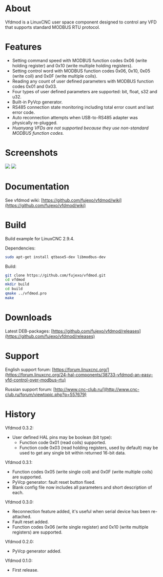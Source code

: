 # About

Vfdmod is a LinuxCNC user space component designed to control any VFD that supports standard MODBUS RTU protocol.

# Features

- Setting command speed with MODBUS function codes 0x06 (write holding register) and 0x10 (write multiple holding registers).
- Setting control word with MODBUS function codes 0x06, 0x10, 0x05 (write coil) and 0x0F (write multiple coils).
- Reading any count of user defined parameters with MODBUS function codes 0x01 and 0x03.
- Four types of user defined parameters are supported: bit, float, s32 and u32.
- Built-in PyVcp generator.
- RS485 connection state monitoring including total error count and last error code.
- Auto reconnection attempts when USB-to-RS485 adapter was physically re-plugged.
- *Huanyang VFDs are not supported because they use non-standard MODBUS function codes.*

# Screenshots

![](images/hc1-cplus-axis.png) ![](images/hc1-cplus-hal.png)

# Documentation

See vfdmod wiki: [https://github.com/fujexo/vfdmod/wiki](https://github.com/fujexo/vfdmod/wiki)

# Build

Build example for LinuxCNC 2.9.4.

Dependencies:

```bash
sudo apt-get install qtbase5-dev libmodbus-dev
```

Build:

```bash
git clone https://github.com/fujexo/vfdmod.git
cd vfdmod
mkdir build
cd build
qmake ../vfdmod.pro
make
```

# Downloads

Latest DEB-packages: [https://github.com/fujexo/vfdmod/releases](https://github.com/fujexo/vfdmod/releases)

# Support

English support forum: [https://forum.linuxcnc.org/](https://forum.linuxcnc.org/24-hal-components/38733-vfdmod-an-easy-vfd-control-over-modbus-rtu)

Russian support forum: [http://www.cnc-club.ru/](http://www.cnc-club.ru/forum/viewtopic.php?p=557679)

# History

Vfdmod 0.3.2:

- User defined HAL pins may be boolean (bit type):
  - Function code 0x01 (read coils) supported.
  - Function code 0x03 (read holding registers, used by default) may be used to get any single bit within returned 16-bit data.

Vfdmod 0.3.1:

- Function codes 0x05 (write single coil) and 0x0F (write multiple coils) are supported.
- PyVcp generator: fault reset button fixed.
- Blank config file now includes all parameters and short description of each.

Vfdmod 0.3.0:

- Reconnection feature added, it's useful when serial device has been re-attached.
- Fault reset added.
- Function codes 0x06 (write single register) and 0x10 (write multiple registers) are supported.

Vfdmod 0.2.0:

- PyVcp generator added.

Vfdmod 0.1.0:

- First release.
